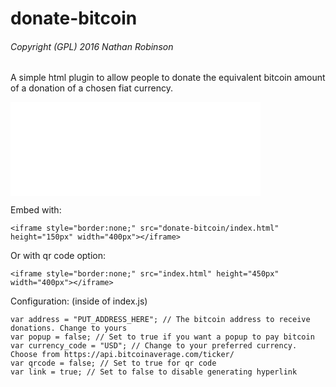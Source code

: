 # donate-bitcoin
###### Copyright (GPL) 2016  Nathan Robinson
A simple html plugin to allow people to donate the equivalent bitcoin amount of a donation of a chosen fiat currency.

<iframe style="border:none;" src="donate-bitcoin/index.html" height="150px" width="400px"></iframe>

Embed with:
```
<iframe style="border:none;" src="donate-bitcoin/index.html" height="150px" width="400px"></iframe>
```
Or with qr code option:
```
<iframe style="border:none;" src="index.html" height="450px" width="400px"></iframe>
```

Configuration: (inside of index.js)
```
var address = "PUT_ADDRESS_HERE"; // The bitcoin address to receive donations. Change to yours
var popup = false; // Set to true if you want a popup to pay bitcoin
var currency_code = "USD"; // Change to your preferred currency. Choose from https://api.bitcoinaverage.com/ticker/
var qrcode = false; // Set to true for qr code
var link = true; // Set to false to disable generating hyperlink
```

